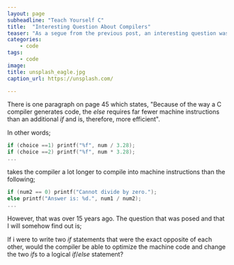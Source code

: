 ```yaml
---
layout: page
subheadline: "Teach Yourself C"
title:  "Interesting Question About Compilers"
teaser: "As a segue from the previous post, an interesting question was posed while discussing compilers with my friend. The premise is that the C book I am using is damn near ancient in the tech world - 1997. C is timeless but the equipment that deals with C is not. Compilers have evolved quite dramatically over the 19 years since publication and so some of the details and explanations that Schildt give about compilers is outdated to say the least."
categories:
    - code
tags:
    - code
image:
title: unsplash_eagle.jpg
caption_url: https://unsplash.com/

---
```



There is one paragraph on page 45 which states, "Because of the way a C compiler generates code, the *else* requires far fewer machine instructions than an additional *if* and is, therefore, more efficient".

In other words;

```c
if (choice ==1) printf("%f", num / 3.28);
if (choice ==2) printf("%f", num * 3.28);
...
```
takes the compiler a lot longer to compile into machine instructions than the following;

```c
if (num2 == 0) printf("Cannot divide by zero.");
else printf("Answer is: %d.", num1 / num2);
...
```
However, that was over 15 years ago. The question that was posed and that I will somehow find out is;

If i were to write two *if* statements that were the exact opposite of each other, would the compiler be able to optimize the machine code and change the two *if*s to a logical *if*/*else* statement?

